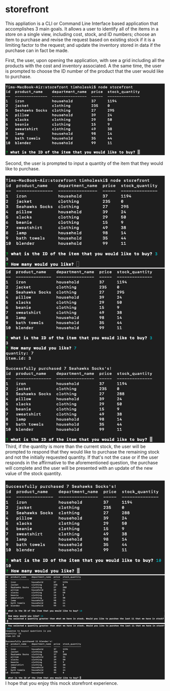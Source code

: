 # storefront

This appliation is a CLI or Command Line Interface based application that accomplishes 3 main goals.  It allows a user to identify all of the items in a store on a single view, including cost, stock, and ID numbers; choose an item to purchase and revise the request based on existing stock if it is a limiting factor to the request; and update the inventory stored in data if the purchase can in fact be made.

First, the user, upon opening the application, with see a grid including all the products with the cost and inventory associated. A the same time, the user is prompted to choose the ID number of the product that the user would like to purchase.

![](readMeImages/prompt.png)

Second, the user is prompted to input a quantity of the item that they would like to purchase.

![](readMeImages/quantity.png)
![](readMeImages/success.png)
Third, if the quantity is more than the current stock, the user will be prompted to respond that they would like to purchase the remaining stock and not the initially requested quantity.  If that's not the case or if the user responds in the affirmative to the aforementioned question, the purchase will complete and the user will be presented with an update of the new value of the stock quantity.

![](readMeImages/prompt2.png)
![](readMeImages/quantity2.png)
![](readMeImages/success2.png)
I hope that you enjoy this mock storefront experience.
